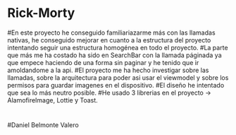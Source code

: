 # Rick-Morty

#En este proyecto he conseguido familiariazarme más con las llamadas nativas, he conseguido mejorar en cuanto a la estructura del proyecto intentando seguir una estructura homogénea en todo el proyecto.
#La parte que más me ha costado ha sido en SearchBar con la llamada páginada ya que empece haciendo de una forma sin paginar y he tenido que ir amoldandome a la api.
#El proyecto me ha hecho investigar sobre las llamadas, sobre la arquitectura para poder asi usar el viewmodel y sobre los permisos para guardar imagenes en el dispositivo.
#El diseño he intentado que sea lo más neutro posible.
#He usado 3 librerias en el proyecto -> AlamofireImage, Lottie y Toast.
#
#Daniel Belmonte Valero

